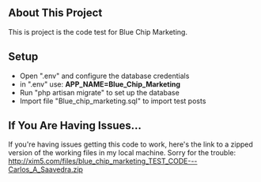 ## About This Project
This is project is the code test for Blue Chip Marketing.

## Setup
- Open ".env" and configure the database credentials
- in ".env" use: **APP_NAME=Blue_Chip_Marketing**
- Run "php artisan migrate" to set up the database
- Import file "Blue_chip_marketing.sql" to import test posts

## If You Are Having Issues...
If you're having issues getting this code to work, here's the link to a zipped version of the working files in my local machine.
Sorry for the trouble: http://xim5.com/files/blue_chip_marketing_TEST_CODE---Carlos_A_Saavedra.zip
